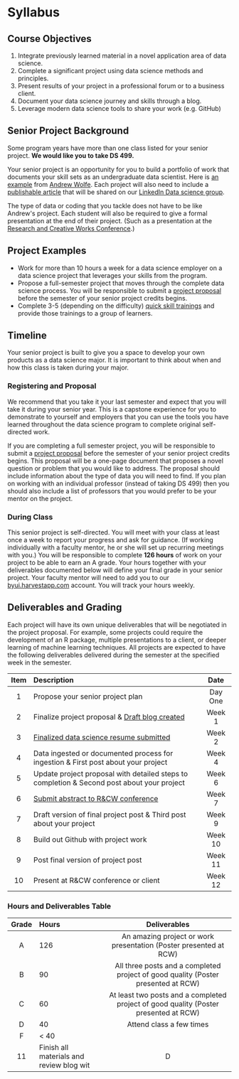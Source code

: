 # Syllabus


## Course Objectives

1. Integrate previously learned material in a novel application area of data science.
1. Complete a significant project using data science methods and principles.
1. Present results of your project in a professional forum or to a business client.
1. Document your data science journey and skills through a blog.
1. Leverage modern data science tools to share your work (e.g. GitHub)

## Senior Project Background

Some program years have more than one class listed for your senior project.  **We would like you to take DS 499.**  

Your senior project is an opportunity for you to build a portfolio of work that documents your skill sets as an undergraduate data scientist.  Here is [an example](https://byuidatascience.github.io/WolfeA_SeniorProject) from [Andrew Wolfe](https://www.linkedin.com/in/akwolfe/).  Each project will also need to include a [publishable article](https://byuidatascience.github.io/WolfeA_SeniorProject/article.html) that will be shared on our [LinkedIn Data science group](https://www.linkedin.com/groups/13537407/).

The type of data or coding that you tackle does not have to be like Andrew's project.  Each student will also be required to give a formal presentation at the end of their project. (Such as a presentation at the [Research and Creative Works Conference](http://www.byui.edu/research-and-creative-works-conference).)

## Project Examples

- Work for more than 10 hours a week for a data science employer on a data science project that leverages your skills from the program.
- Propose a full-semester project that moves through the complete data science process. You will be responsible to submit a [project proposal](project.html) before the semester of your senior project credits begins.
- Complete 3-5 (depending on the difficulty) [quick skill trainings](https://github.com/quickskilling) and provide those trainings to a group of learners.

## Timeline

Your senior project is built to give you a space to develop your own products as a data science major. It is important to think about when and how this class is taken during your major.  

### Registering and Proposal

We recommend that you take it your last semester and expect that you will take it during your senior year.  This is a capstone experience for you to demonstrate to yourself and employers that you can use the tools you have learned throughout the data science program to complete original self-directed work.

If you are completing a full semester project, you will be responsible to submit a [project proposal](project.html) before the semester of your senior project credits begins.  This proposal will be a one-page document that proposes a novel question or problem that you would like to address.  The proposal should include information about the type of data you will need to find. If you plan on working with an individual professor (instead of taking DS 499) then you should also include a list of professors that you would prefer to be your mentor on the project.

### During Class

This senior project is self-directed.  You will meet with your class at least once a week to report your progress and ask for guidance. (If working individually with a faculty mentor, he or she will set up recurring meetings with you.) You will be responsible to complete __126 hours__ of work on your project to be able to earn an A grade.  Your hours together with your deliverables documented below will define your final grade in your senior project. Your faculty mentor will need to add you to our [byui.harvestapp.com](https://byui.harvestapp.com/) account.  You will track your hours weekly.


## Deliverables and Grading

Each project will have its own unique deliverables that will be negotiated in the project proposal.  For example, some projects could require the development of an R package, multiple presentations to a client, or deeper learning of machine learning techniques.  All projects are expected to have the following deliverables delivered during the semester at the specified week in the semester.

| Item      | Description       | Date      |
|:-:        |:---------------------------------------------------                |:-------------:        |
| 1         | Propose your senior project plan                  | Day One          |
| 2         | Finalize project proposal  & [Draft blog created](blog.md)          | Week 1    |
| 3         | [Finalized data science resume submitted](resume.md)                | Week 2    |
| 4         | Data ingested or documented process for ingestion & First post about your project                 | Week 4     |
| 5         | Update project proposal with detailed steps to completion & Second post about your project        | Week 6     |
| 6         | [Submit abstract to R&CW conference](http://www.byui.edu/research-and-creative-works-conference)  | Week 7     |
| 7         | Draft version of final project post & Third post about your project   | Week 9    |
| 8         | Build out Github with project work                                    | Week 10    |
| 9         | Post final version of project post                                    | Week 11    |
| 10        | Present at R&CW conference or client                                  | Week 12    |

### Hours and Deliverables Table

| Grade     | Hours       | Deliverables      |
|:-:        |:---------------------------------------------------                |:-------------:        |
| A         | 126                | An amazing project or work presentation  (Poster presented at RCW)       |
| B         | 90         | All three posts and a completed project of good quality (Poster presented at RCW)   |
| C         | 60         | At least two posts and a completed project of good quality  (Poster presented at RCW)  |
| D         | 40         | Attend class a few times  |
| F         | < 40         |   |
| 11        | Finish all materials and review blog wit| D         | 40         | Attend class a few times  |h instructor                  | Week 14    |
